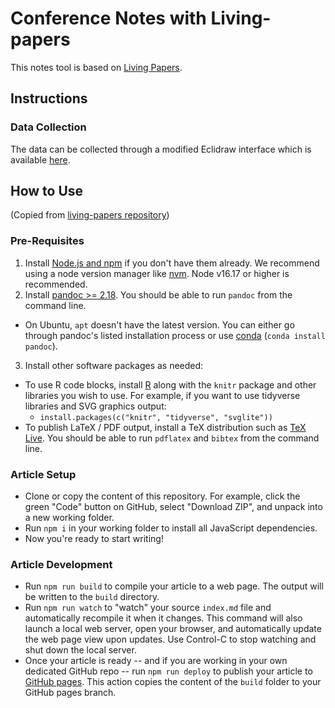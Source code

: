 # Conference Notes with Living-papers

This notes tool is based on [Living Papers](https://github.com/uwdata/living-papers/).

## Instructions

### Data Collection

The data can be collected through a modified Eclidraw interface which is available [here](https://github.com/hconhisway/vitraNote-room). 

## How to Use

(Copied from [living-papers repository](https://github.com/uwdata/living-papers))

### Pre-Requisites

1. Install [Node.js and npm](https://docs.npmjs.com/downloading-and-installing-node-js-and-npm) if you don't have them already. We recommend using a node version manager like [nvm](https://github.com/nvm-sh/nvm). Node v16.17 or higher is recommended.
2. Install [pandoc >= 2.18](https://pandoc.org/installing.html). You should be able to run `pandoc` from the command line.
  - On Ubuntu, `apt` doesn't have the latest version. You can either go through pandoc's listed installation process or use [conda](https://docs.conda.io/en/latest/miniconda.html) (`conda install pandoc`).
3. Install other software packages as needed:
  - To use R code blocks, install [R](https://cloud.r-project.org/) along with the `knitr` package and other libraries you wish to use. For example,
  if you want to use tidyverse libraries and SVG graphics output:
    - `install.packages(c("knitr", "tidyverse", "svglite"))`
  - To publish LaTeX / PDF output,  install a TeX distribution such as [TeX Live](https://www.tug.org/texlive/). You should be able to run `pdflatex` and `bibtex` from the command line.

### Article Setup

- Clone or copy the content of this repository. For example, click the green "Code" button on GitHub, select "Download ZIP", and unpack into a new working folder.
- Run `npm i` in your working folder to install all JavaScript dependencies.
- Now you're ready to start writing!

### Article Development

- Run `npm run build` to compile your article to a web page. The output will be written to the `build` directory.
- Run `npm run watch` to "watch" your source `index.md` file and automatically recompile it when it changes. This command will also launch a local web server, open your browser, and automatically update the web page view upon updates. Use Control-C to stop watching and shut down the local server.
- Once your article is ready -- and if you are working in your own dedicated GitHub repo -- run `npm run deploy` to publish your article to [GitHub pages](https://pages.github.com/). This action copies the content of the `build` folder to your GitHub pages branch.
